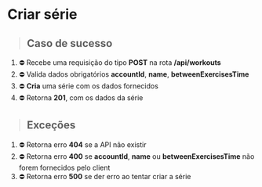 # Criar série

> ## Caso de sucesso

1. ⛔ Recebe uma requisição do tipo **POST** na rota **/api/workouts**
2. ⛔ Valida dados obrigatórios **accountId**, **name**, **betweenExercisesTime**
3. ⛔ **Cria** uma série com os dados fornecidos
4. ⛔ Retorna **201**, com os dados da série


> ## Exceções

1. ⛔ Retorna erro **404** se a API não existir
2. ⛔ Retorna erro **400** se **accountId**, **name** ou **betweenExercisesTime** não forem fornecidos pelo client
3. ⛔ Retorna erro **500** se der erro ao tentar criar a série
